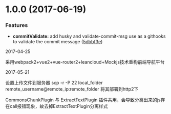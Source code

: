<a name="1.0.0"></a>
# 1.0.0 (2017-06-19)


### Features

* **commitValidate:** add husky and validate-commit-msg use as a githooks to validate the commit message ([5dbbf3e](https://github.com/pfan123/front-end-navigator/commit/5dbbf3e))



2017-04-25 

采用webpack2+vue2+vue-router2+leancloud+Mockjs技术重构前端导航平台

2017-05-21

设置上传文件到服务器 scp -r  -P 22 local_folder remote_username@remote_ip:remote_folder 将其部署到http2下

CommonsChunkPlugin 与 ExtractTextPlugin 插件共用，会导致分离出来的js存在call报错现象，故去掉ExtractTextPlugin分离样式
